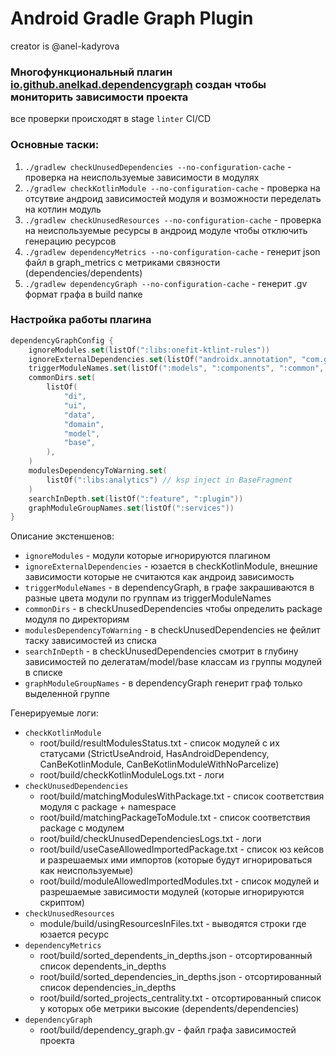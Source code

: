 # Android Gradle Graph Plugin
creator is @anel-kadyrova

### Многофункциональный плагин [io.github.anelkad.dependencygraph](https://plugins.gradle.org/plugin/io.github.anelkad.dependencygraph) создан чтобы мониторить зависимости проекта

все проверки происходят в stage `linter` CI/CD

### Основные таски:
1. `./gradlew checkUnusedDependencies --no-configuration-cache` - проверка на неиспользуемые зависимости в модулях
2. `./gradlew checkKotlinModule --no-configuration-cache` - проверка на отсутвие андроид зависимостей модуля и возможности переделать на котлин модуль
3. `./gradlew checkUnusedResources --no-configuration-cache` - проверка на неиспользуемые ресурсы в андроид модуле чтобы отключить генерацию ресурсов
4. `./gradlew dependencyMetrics --no-configuration-cache` - генерит json файл в graph_metrics с метриками связности (dependencies/dependents)
5. `./gradlew dependencyGraph --no-configuration-cache` - генерит .gv формат графа в build папке

### Настройка работы плагина

```kotlin
dependencyGraphConfig {
    ignoreModules.set(listOf(":libs:onefit-ktlint-rules"))
    ignoreExternalDependencies.set(listOf("androidx.annotation", "com.google.dagger", "androidx.compose"))
    triggerModuleNames.set(listOf(":models", ":components", ":common", ":api", ":impl"))
    commonDirs.set(
        listOf(
            "di",
            "ui",
            "data",
            "domain",
            "model",
            "base",
        ),
    )
    modulesDependencyToWarning.set(
        listOf(":libs:analytics") // ksp inject in BaseFragment
    )
    searchInDepth.set(listOf(":feature", ":plugin"))
    graphModuleGroupNames.set(listOf(":services"))
}
```

Описание экстеншенов:
- `ignoreModules` - модули которые игнорируются плагином
- `ignoreExternalDependencies` - юзается в checkKotlinModule, внешние зависимости которые не считаются как андроид зависимость
- `triggerModuleNames` - в dependencyGraph, в графе закрашиваются в разные цвета модули по группам из triggerModuleNames
- `commonDirs` - в checkUnusedDependencies чтобы определить package модуля по директориям
- `modulesDependencyToWarning` - в checkUnusedDependencies не фейлит таску зависимостей из списка
- `searchInDepth` - в checkUnusedDependencies смотрит в глубину зависимостей по делегатам/model/base классам из группы модулей в списке
- `graphModuleGroupNames` - в dependencyGraph генерит граф только выделенной группе

Генерируемые логи:
- `checkKotlinModule`
    - root/build/resultModulesStatus.txt - список модулей с их статусами (StrictUseAndroid, HasAndroidDependency, CanBeKotlinModule, CanBeKotlinModuleWithNoParcelize)
    - root/build/checkKotlinModuleLogs.txt - логи
- `checkUnusedDependencies`
    - root/build/matchingModulesWithPackage.txt - список соответствия модуля с package + namespace
    - root/build/matchingPackageToModule.txt - список соответствия package c модулем
    - root/build/checkUnusedDependenciesLogs.txt - логи
    - root/build/useCaseAllowedImportedPackage.txt - список юз кейсов и разрешаемых ими импортов (которые будут игнорироваться как неиспользуемые)
    - root/build/moduleAllowedImportedModules.txt - список модулей и разрешаемые зависимости модулей (которые игнорируются скриптом)
- `checkUnusedResources`
    - module/build/usingResourcesInFiles.txt - выводятся строки где юзается ресурс
- `dependencyMetrics`
    - root/build/sorted_dependents_in_depths.json - отсортированный список dependents_in_depths
    - root/build/sorted_dependencies_in_depths.json - отсортированный список dependencies_in_depths
    - root/build/sorted_projects_centrality.txt - отсортированный список у которых обе метрики высокие (dependents/dependencies)
- `dependencyGraph`
    - root/build/dependency_graph.gv - файл графа зависимостей проекта
